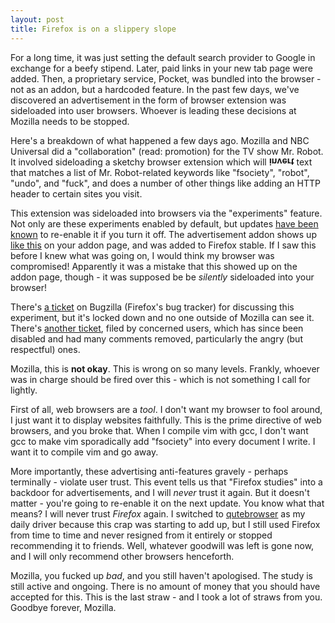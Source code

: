 ```yaml
---
layout: post
title: Firefox is on a slippery slope
---
```


For a long time, it was just setting the default search provider to Google in
exchange for a beefy stipend. Later, paid links in your new tab page were added.
Then, a proprietary service, Pocket, was bundled into the browser - not as an
addon, but a hardcoded feature. In the past few days, we've discovered an
advertisement in the form of browser extension was sideloaded into user
browsers. Whoever is leading these decisions at Mozilla needs to be stopped.

Here's a breakdown of what happened a few days ago. Mozilla and NBC
Universal did a "collaboration" (read: promotion) for the TV show Mr. Robot.
It involved sideloading a sketchy browser extension which will <strong
style="display: inline-block; transform: scaleY(-1)">invert</strong> text that
matches a list of Mr. Robot-related keywords like "fsociety", "robot", "undo",
and "fuck", and does a number of other things like adding an HTTP header to
certain sites you visit.

This extension was sideloaded into browsers via the "experiments" feature.
Not only are these experiments enabled by default, but updates [have been
known](https://redd.it/7i4puf) to re-enable it if you turn it off. The
advertisement addon shows up [like
this](http://www.bolcer.org/looking-glass2.png) on your addon page, and was
added to Firefox stable. If I saw this before I knew what was going on, I would
think my browser was compromised!  Apparently it was a mistake that this showed
up on the addon page, though - it was supposed be be *silently* sideloaded into
your browser!

There's [a ticket](https://bugzilla.mozilla.org/show_bug.cgi?id=1423003) on
Bugzilla (Firefox's bug tracker) for discussing this experiment, but it's locked
down and no one outside of Mozilla can see it. There's [another
ticket](https://bugzilla.mozilla.org/show_bug.cgi?id=1424977), filed by
concerned users, which has since been disabled and had many comments removed,
particularly the angry (but respectful) ones.

Mozilla, this is **not okay**. This is wrong on so many levels. Frankly, whoever
was in charge should be fired over this - which is not something I call for
lightly.

First of all, web browsers are a *tool*. I don't want my browser to fool around,
I just want it to display websites faithfully. This is the prime directive of
web browsers, and you broke that. When I compile vim with gcc, I don't want
gcc to make vim sporadically add "fsociety" into every document I write. I want
it to compile vim and go away.

More importantly, these advertising anti-features gravely - perhaps terminally -
violate user trust. This event tells us that "Firefox studies" into a backdoor
for advertisements, and I will *never* trust it again. But it doesn't matter -
you're going to re-enable it on the next update. You know what that means? I
will never trust *Firefox* again. I switched to
[qutebrowser](http://qutebrowser.org/) as my daily driver because this crap was
starting to add up, but I still used Firefox from time to time and never
resigned from it entirely or stopped recommending it to friends. Well, whatever
goodwill was left is gone now, and I will only recommend other browsers
henceforth.

Mozilla, you fucked up *bad*, and you still haven't apologised. The study is
still active and ongoing. There is no amount of money that you should have
accepted for this. This is the last straw - and I took a lot of straws from you.
Goodbye forever, Mozilla.
